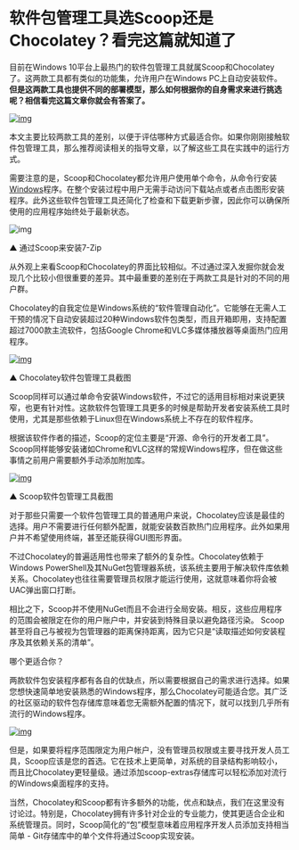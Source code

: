 # 软件包管理工具选Scoop还是Chocolatey？看完这篇就知道了



目前在Windows 10平台上最热门的软件包管理工具就属Scoop和Chocolatey了。这两款工具都有类似的功能集，允许用户在Windows PC上自动安装软件。**但是这两款工具也提供不同的部署模型，那么如何根据你的自身需求来进行挑选呢？相信看完这篇文章你就会有答案了。**

[![img](https://www.cnbeta.com/images/blank.gif)](https://static.cnbetacdn.com/article/2019/0802/071d3705f21d192.jpg)

本文主要比较两款工具的差别，以便于评估哪种方式最适合你。如果你刚刚接触软件包管理工具，那么推荐阅读相关的指导文章，以了解这些工具在实践中的运行方式。

需要注意的是，Scoop和Chocolatey都允许用户使用单个命令，从命令行安装[Windows](https://microsoft.pvxt.net/x9Vg1)程序。在整个安装过程中用户无需手动访问下载站点或者点击图形安装程序。此外这些软件包管理工具还简化了检查和下载更新步骤，因此你可以确保所使用的应用程序始终处于最新状态。

![img](https://www.cnbeta.com/images/blank.gif)

▲ 通过Scoop来安装7-Zip

从外观上来看Scoop和Chocolatey的界面比较相似。不过通过深入发掘你就会发现几个比较小但很重要的差异。其中最重要的差别在于两款工具是针对的不同的用户群。

Chocolatey的自我定位是Windows系统的“软件管理自动化”。它能够在无需人工干预的情况下自动安装超过20种Windows软件包类型，而且开箱即用，支持配置超过7000款主流软件，包括Google Chrome和VLC多媒体播放器等桌面热门应用程序。

[![img](https://www.cnbeta.com/images/blank.gif)](https://static.cnbetacdn.com/article/2019/0802/aa3a7ee1f0b0913.png)

▲ Chocolatey软件包管理工具截图

Scoop同样可以通过单命令安装Windows软件，不过它的适用目标相对来说更狭窄，也更有针对性。这款软件包管理工具更多的时候是帮助开发者安装系统工具时使用，尤其是那些依赖于Linux但在Windows系统上不存在的软件程序。

根据该软件作者的描述，Scoop的定位主要是“开源、命令行的开发者工具”。Scoop同样能够安装诸如Chrome和VLC这样的常规Windows程序，但在做这些事情之前用户需要额外手动添加附加库。

[![img](https://www.cnbeta.com/images/blank.gif)](https://static.cnbetacdn.com/article/2019/0802/87017bc8dac1193.png)

▲ Scoop软件包管理工具截图



对于那些只需要一个软件包管理工具的普通用户来说，Chocolatey应该是最佳的选择。用户不需要进行任何额外配置，就能安装数百款热门应用程序。此外如果用户并不希望使用终端，甚至还能获得GUI图形界面。

不过Chocolatey的普遍适用性也带来了额外的复杂性。Chocolatey依赖于Windows PowerShell及其NuGet包管理器系统，该系统主要用于解决软件库依赖关系。Chocolatey也往往需要管理员权限才能运行使用，这就意味着你将会被UAC弹出窗口打断。

相比之下，Scoop并不使用NuGet而且不会进行全局安装。相反，这些应用程序的范围会被限定在你的用户账户中，并安装到特殊目录以避免路径污染。 Scoop甚至将自己与被视为包管理器的距离保持距离，因为它只是“读取描述如何安装程序及其依赖关系的清单”。

哪个更适合你？

两款软件包安装程序都有各自的优缺点，所以需要根据自己的需求进行选择。如果您想快速简单地安装熟悉的Windows程序，那么Chocolatey可能适合您。其广泛的社区驱动的软件包存储库意味着您无需额外配置的情况下，就可以找到几乎所有流行的Windows程序。

[![img](https://www.cnbeta.com/images/blank.gif)](https://static.cnbetacdn.com/article/2019/0802/29806e3cd309704.jpg)

但是，如果要将程序范围限定为用户帐户，没有管理员权限或主要寻找开发人员工具，Scoop应该是您的首选。它在技术上更简单，对系统的目录结构影响较小，而且比Chocolatey更轻量级。通过添加scoop-extras存储库可以轻松添加对流行的Windows桌面程序的支持。

当然，Chocolatey和Scoop都有许多额外的功能，优点和缺点，我们在这里没有讨论过。特别是，Chocolatey拥有许多针对企业的专业能力，使其更适合企业和系统管理员。同时，Scoop简化的“包”模型意味着应用程序开发人员添加支持相当简单 - Git存储库中的单个文件将通过Scoop实现安装。
